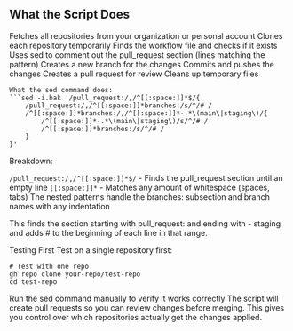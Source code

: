 ## What the Script Does
Fetches all repositories from your organization or personal account
Clones each repository temporarily
Finds the workflow file and checks if it exists
Uses sed to comment out the pull_request section (lines matching the pattern)
Creates a new branch for the changes
Commits and pushes the changes
Creates a pull request for review
Cleans up temporary files


```
What the sed command does:
```sed -i.bak '/pull_request:/,/^[[:space:]]*$/{
    /pull_request:/,/^[[:space:]]*branches:/s/^/# /
    /^[[:space:]]*branches:/,/^[[:space:]]*-.*\(main\|staging\)/{
        /^[[:space:]]*-.*\(main\|staging\)/s/^/# /
        /^[[:space:]]*branches:/s/^/# /
    }
}'
```
Breakdown:

```/pull_request:/,/^[[:space:]]*$/``` - Finds the pull_request section until an empty line
```[[:space:]]*``` - Matches any amount of whitespace (spaces, tabs)
The nested patterns handle the branches: subsection and branch names with any indentation

This finds the section starting with   pull_request: and ending with       - staging and adds #  to the beginning of each line in that range.

Testing First
Test on a single repository first:
```
# Test with one repo
gh repo clone your-repo/test-repo
cd test-repo
```
Run the sed command manually to verify it works correctly
The script will create pull requests so you can review changes before merging. This gives you control over which repositories actually get the changes applied.